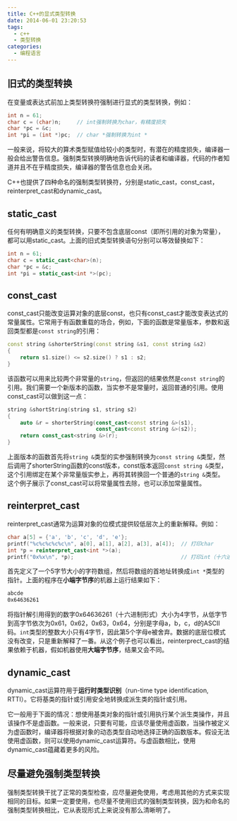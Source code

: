 ```yaml
---
title: C++的显式类型转换
date: 2014-06-01 23:20:53
tags:
  - c++
  - 类型转换
categories:
  - 编程语言
---
```


## 旧式的类型转换

在变量或表达式前加上类型转换符强制进行显式的类型转换，例如：

<!--more-->

```cpp
int n = 61;
char c = (char)n;     // int强制转换为char，有精度损失
char *pc = &c;
int *pi = (int *)pc;  // char *强制转换为int *
```

一般来说，将较大的算术类型赋值给较小的类型时，有潜在的精度损失，编译器一般会给出警告信息。强制类型转换明确地告诉代码的读者和编译器，代码的作者知道并且不在乎精度损失，编译器的警告信息也会关闭。

C++也提供了四种命名的强制类型转换符，分别是static_cast，const_cast，reinterpret_cast和dynamic_cast。

## static_cast

任何有明确意义的类型转换，只要不包含底层const（即所引用的对象为常量），都可以用static_cast。上面的旧式类型转换语句分别可以等效替换如下：

```cpp
int n = 61;
char c = static_cast<char>(n);
char *pc = &c;
int *pi = static_cast<int *>(pc);
```

## const_cast

const_cast只能改变运算对象的底层const，也只有const_cast才能改变表达式的常量属性。它常用于有函数重载的场合，例如，下面的函数是常量版本，参数和返回类型都是`const string`的引用：

```cpp
const string &shorterString(const string &s1, const string &s2)
{
    return s1.size() <= s2.size() ? s1 : s2;
}
```

该函数可以用来比较两个非常量的`string`，但返回的结果依然是`const string`的引用。我们需要一个新版本的函数，当实参不是常量时，返回普通的引用。使用const_cast可以做到这一点：

```cpp
string &shortString(string s1, string s2)
{
    auto &r = shorterString(const_cast<const string &>(s1),
                            const_cast<const string &>(s2));
    return const_cast<string &>(r);
}
```

上面版本的函数首先将`string &`类型的实参强制转换为`const string &`类型，然后调用了shorterString函数的const版本，const版本返回`const string &`类型，这个引用绑定在某个非常量版实参上，再将其转换回一个普通的`string &`类型。这个例子展示了const_cast可以将常量属性去除，也可以添加常量属性。

## reinterpret_cast

reinterpret_cast通常为运算对象的位模式提供较低层次上的重新解释。例如：

```cpp
char a[5] = {'a', 'b', 'c', 'd', 'e'};
printf("%c%c%c%c%c\n", a[0], a[1], a[2], a[3], a[4]);  // 打印char
int *p = reinterpret_cast<int *>(a);
printf("0x%x\n", *p);                                  // 打印int（十六进制形式）
```

首先定义了一个5字节大小的字符数组，然后将数组的首地址转换成`int *`类型的指针。上面的程序在**小端字节序**的机器上运行结果如下：

```bash
abcde
0x64636261
```

将指针解引用得到的数字0x64636261（十六进制形式）大小为4字节，从低字节到高字节依次为0x61，0x62，0x63，0x64，分别是字母a，b，c，d的ASCII码。`int`类型的整数大小只有4字节，因此第5个字母e被舍弃。数据的底层位模式没有改变，只是重新解释了一番。从这个例子也可以看出，reinterprect_cast的结果依赖于机器，假如机器使用**大端字节序**，结果又会不同。

## dynamic_cast

dynamic_cast运算符用于**运行时类型识别**（run-time type identification, RTTI）。它将基类的指针或引用安全地转换成派生类的指针或引用。

它一般用于下面的情况：想使用基类对象的指针或引用执行某个派生类操作，并且该操作不是虚函数。一般来说，只要有可能，应该尽量使用虚函数，当操作被定义为虚函数时，编译器将根据对象的动态类型自动地选择正确的函数版本。假设无法使用虚函数，则可以使用dynamic_cast运算符。与虚函数相比，使用dynamic_cast蕴藏着更多的风险。

## 尽量避免强制类型转换

强制类型转换干扰了正常的类型检查，应尽量避免使用，考虑用其他的方式来实现相同的目标。如果一定要使用，也尽量不使用旧式的强制类型转换，因为和命名的强制类型转换相比，它从表现形式上来说没有那么清晰明了。
